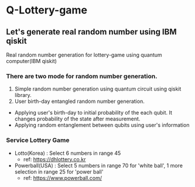 # Q-Lottery-game
## Let's generate real random number using IBM qiskit

Real random number generation for lottery-game using quantum computer(IBM qiskit)

### There are two mode for random number generation.
1) Simple random number generation using quantum circuit using qiskit library.
2) User birth-day entangled random number generation.
  - Applying user's birth-day to initial probability of the each qubit. It changes probability of the state after measurement.
  - Applying random entanglement between qubits using user's information

### Service Lottery Game
- Lotto(Korea)
  : Select 6 numbers in range 45
    - ref: https://dhlottery.co.kr
- Powerball(USA)
  : Select 5 numbers in range 70 for 'white ball', 1 more selection in range 25 for 'power ball'
    - ref: https://www.powerball.com/
